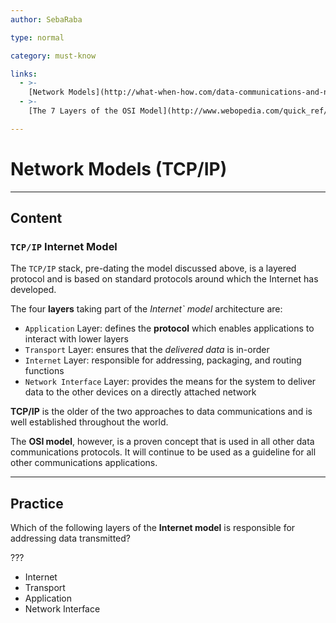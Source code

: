 ```yaml
---
author: SebaRaba

type: normal

category: must-know

links:
  - >-
    [Network Models](http://what-when-how.com/data-communications-and-networking/network-models-data-communications-and-networking/){website}
  - >-
    [The 7 Layers of the OSI Model](http://www.webopedia.com/quick_ref/OSI_Layers.asp){website}

---
```


# Network Models (TCP/IP)


---

## Content

### `TCP/IP` Internet Model

The `TCP/IP` stack, pre-dating the model discussed above, is a layered protocol and is based on standard protocols around which the Internet has developed.

The four **layers** taking part of the *Internet` model* architecture are:

- `Application` Layer: defines the **protocol** which enables applications to interact with lower layers
- `Transport` Layer: ensures that the *delivered data* is in-order
- `Internet` Layer: responsible for addressing, packaging, and routing functions
- `Network Interface` Layer: provides the means for the system to deliver data to the other devices on a directly attached network

**TCP/IP** is the older of the two approaches to data communications and is well established throughout the world.

 The **OSI model**, however, is a proven concept that is used in all other data communications protocols. It will continue to be used as a guideline for all other communications applications.


---

## Practice

Which of the following layers of the **Internet model** is responsible for addressing data transmitted?

???

- Internet
- Transport
- Application
- Network Interface
 
